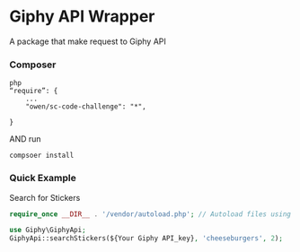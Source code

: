 # Giphy API Wrapper

A package that make request to Giphy API

### Composer
```
php
“require”: {
    ...
    "owen/sc-code-challenge": "*",
    
}
```
AND run 
```
compsoer install
```

### Quick Example
Search for Stickers
```php
require_once __DIR__ . '/vendor/autoload.php'; // Autoload files using Composer autoload

use Giphy\GiphyApi;
GiphyApi::searchStickers(${Your Giphy API_key}, 'cheeseburgers', 2);
```